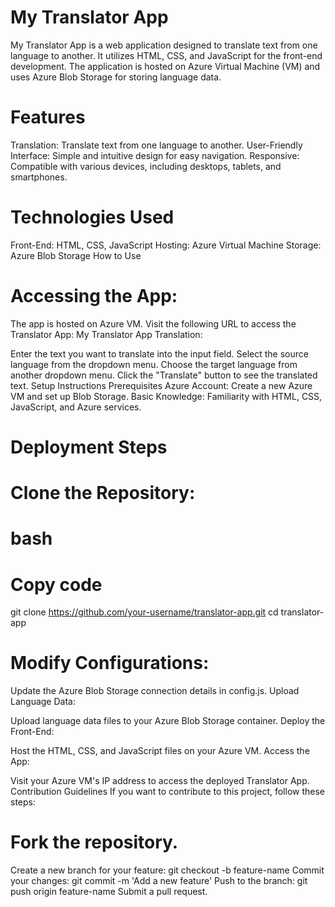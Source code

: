 # My Translator App

My Translator App is a web application designed to translate text from one language to another. It utilizes HTML, CSS, and JavaScript for the front-end development. The application is hosted on Azure Virtual Machine (VM) and uses Azure Blob Storage for storing language data.

# Features

Translation: Translate text from one language to another.
User-Friendly Interface: Simple and intuitive design for easy navigation.
Responsive: Compatible with various devices, including desktops, tablets, and smartphones.
# Technologies Used
Front-End: HTML, CSS, JavaScript
Hosting: Azure Virtual Machine
Storage: Azure Blob Storage
How to Use

# Accessing the App:

The app is hosted on Azure VM. Visit the following URL to access the Translator App: My Translator App
Translation:

Enter the text you want to translate into the input field.
Select the source language from the dropdown menu.
Choose the target language from another dropdown menu.
Click the "Translate" button to see the translated text.
Setup Instructions
Prerequisites
Azure Account: Create a new Azure VM and set up Blob Storage.
Basic Knowledge: Familiarity with HTML, CSS, JavaScript, and Azure services.
# Deployment Steps
# Clone the Repository:

# bash
# Copy code
git clone https://github.com/your-username/translator-app.git
cd translator-app
# Modify Configurations:

Update the Azure Blob Storage connection details in config.js.
Upload Language Data:

Upload language data files to your Azure Blob Storage container.
Deploy the Front-End:

Host the HTML, CSS, and JavaScript files on your Azure VM.
Access the App:

Visit your Azure VM's IP address to access the deployed Translator App.
Contribution Guidelines
If you want to contribute to this project, follow these steps:

# Fork the repository.
Create a new branch for your feature: git checkout -b feature-name
Commit your changes: git commit -m 'Add a new feature'
Push to the branch: git push origin feature-name
Submit a pull request.
